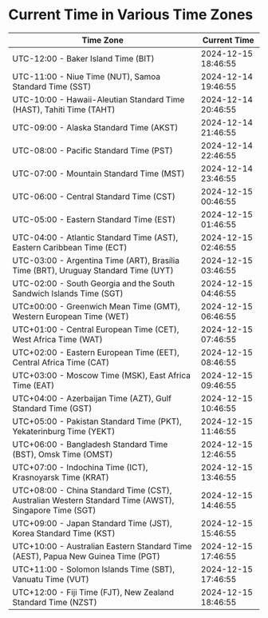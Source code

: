 # Current Time in Various Time Zones

| Time Zone | Current Time |
|-----------|--------------|
| UTC-12:00 - Baker Island Time (BIT) | 2024-12-15 18:46:55 |
| UTC-11:00 - Niue Time (NUT), Samoa Standard Time (SST) | 2024-12-14 19:46:55 |
| UTC-10:00 - Hawaii-Aleutian Standard Time (HAST), Tahiti Time (TAHT) | 2024-12-14 20:46:55 |
| UTC-09:00 - Alaska Standard Time (AKST) | 2024-12-14 21:46:55 |
| UTC-08:00 - Pacific Standard Time (PST) | 2024-12-14 22:46:55 |
| UTC-07:00 - Mountain Standard Time (MST) | 2024-12-14 23:46:55 |
| UTC-06:00 - Central Standard Time (CST) | 2024-12-15 00:46:55 |
| UTC-05:00 - Eastern Standard Time (EST) | 2024-12-15 01:46:55 |
| UTC-04:00 - Atlantic Standard Time (AST), Eastern Caribbean Time (ECT) | 2024-12-15 02:46:55 |
| UTC-03:00 - Argentina Time (ART), Brasília Time (BRT), Uruguay Standard Time (UYT) | 2024-12-15 03:46:55 |
| UTC-02:00 - South Georgia and the South Sandwich Islands Time (SGT) | 2024-12-15 04:46:55 |
| UTC±00:00 - Greenwich Mean Time (GMT), Western European Time (WET) | 2024-12-15 06:46:55 |
| UTC+01:00 - Central European Time (CET), West Africa Time (WAT) | 2024-12-15 07:46:55 |
| UTC+02:00 - Eastern European Time (EET), Central Africa Time (CAT) | 2024-12-15 08:46:55 |
| UTC+03:00 - Moscow Time (MSK), East Africa Time (EAT) | 2024-12-15 09:46:55 |
| UTC+04:00 - Azerbaijan Time (AZT), Gulf Standard Time (GST) | 2024-12-15 10:46:55 |
| UTC+05:00 - Pakistan Standard Time (PKT), Yekaterinburg Time (YEKT) | 2024-12-15 11:46:55 |
| UTC+06:00 - Bangladesh Standard Time (BST), Omsk Time (OMST) | 2024-12-15 12:46:55 |
| UTC+07:00 - Indochina Time (ICT), Krasnoyarsk Time (KRAT) | 2024-12-15 13:46:55 |
| UTC+08:00 - China Standard Time (CST), Australian Western Standard Time (AWST), Singapore Time (SGT) | 2024-12-15 14:46:55 |
| UTC+09:00 - Japan Standard Time (JST), Korea Standard Time (KST) | 2024-12-15 15:46:55 |
| UTC+10:00 - Australian Eastern Standard Time (AEST), Papua New Guinea Time (PGT) | 2024-12-15 17:46:55 |
| UTC+11:00 - Solomon Islands Time (SBT), Vanuatu Time (VUT) | 2024-12-15 17:46:55 |
| UTC+12:00 - Fiji Time (FJT), New Zealand Standard Time (NZST) | 2024-12-15 18:46:55 |
